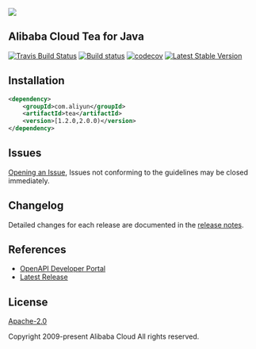 
![](https://aliyunsdk-pages.alicdn.com/icons/AlibabaCloud.svg)

## Alibaba Cloud Tea for Java

[![Travis Build Status](https://travis-ci.org/aliyun/tea-java.svg?branch=master)](https://travis-ci.org/aliyun/tea-java)
[![Build status](https://ci.appveyor.com/api/projects/status/10g6aivxp0jwebr3?svg=true)](https://ci.appveyor.com/project/aliyun/tea-java)
[![codecov](https://codecov.io/gh/aliyun/tea-java/branch/master/graph/badge.svg)](https://codecov.io/gh/aliyun/tea-java)
[![Latest Stable Version](https://img.shields.io/maven-central/v/com.aliyun/tea.svg?label=Maven%20Central)](https://search.maven.org/search?q=g:%22com.aliyun%22%20AND%20a:%22tea%22)

## Installation

```xml
<dependency>
    <groupId>com.aliyun</groupId>
    <artifactId>tea</artifactId>
    <version>[1.2.0,2.0.0)</version>
</dependency>
```

## Issues
[Opening an Issue](https://github.com/aliyun/tea-java/issues/new), Issues not conforming to the guidelines may be closed immediately.

## Changelog
Detailed changes for each release are documented in the [release notes](./ChangeLog.txt).

## References
* [OpenAPI Developer Portal](https://next.api.aliyun.com/)
* [Latest Release](https://github.com/aliyun/tea-java)

## License
[Apache-2.0](http://www.apache.org/licenses/LICENSE-2.0)

Copyright 2009-present Alibaba Cloud All rights reserved.
